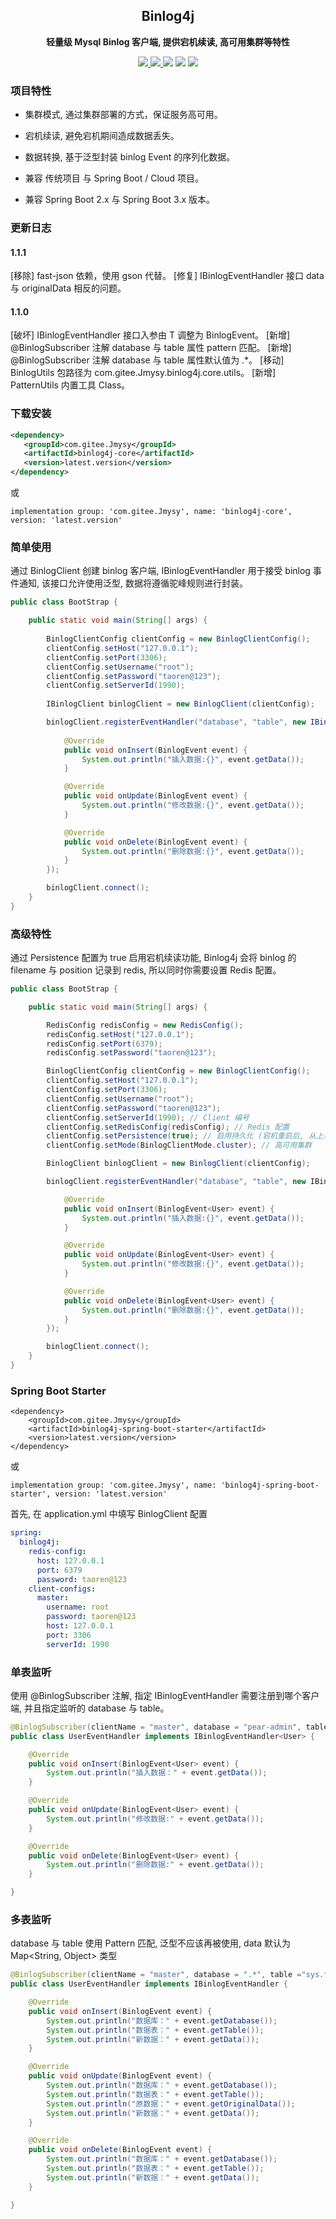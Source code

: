 
<h2 align="center">Binlog4j</h2>

<p align="center">
	<strong>轻量级 Mysql Binlog 客户端, 提供宕机续读, 高可用集群等特性</strong>
</p>

<p align="center">
    <a href="http://www.apache.org/licenses/LICENSE-2.0.html" target="_blank">
        <img src="http://img.shields.io/:license-apache-brightgreen.svg" >
    </a>
    <a href="https://central.sonatype.com/search?q=binlog4j&smo=true" target="_blank">
        <img src="https://img.shields.io/maven-central/v/com.gitee.Jmysy/binlog4j" />
    </a>
    <a>
        <img src="https://img.shields.io/badge/JDK-1.8+-green.svg" >
    </a>
    <a>
        <img src="https://img.shields.io/badge/springBoot-2.0+-green.svg" >
    </a>
    <a>
        <img src="https://img.shields.io/badge/springBoot-3.0+-green.svg" >
    </a>
</p>

### 项目特性

- 集群模式, 通过集群部署的方式，保证服务高可用。

- 宕机续读, 避免宕机期间造成数据丢失。

- 数据转换, 基于泛型封装 binlog Event 的序列化数据。

- 兼容 传统项目 与 Spring Boot / Cloud 项目。

- 兼容 Spring Boot 2.x 与 Spring Boot 3.x 版本。

### 更新日志

#### 1.1.1

[移除] fast-json 依赖，使用 gson 代替。
[修复] IBinlogEventHandler 接口 data 与 originalData 相反的问题。

#### 1.1.0

[破坏] IBinlogEventHandler 接口入参由 T 调整为 BinlogEvent。
[新增] @BinlogSubscriber 注解 database 与 table 属性 pattern 匹配。
[新增] @BinlogSubscriber 注解 database 与 table 属性默认值为 .*。
[移动] BinlogUtils 包路径为 com.gitee.Jmysy.binlog4j.core.utils。
[新增] PatternUtils 内置工具 Class。

### 下载安装

```xml
<dependency>
   <groupId>com.gitee.Jmysy</groupId>
   <artifactId>binlog4j-core</artifactId>
   <version>latest.version</version>
</dependency>
```

或

```text
implementation group: 'com.gitee.Jmysy', name: 'binlog4j-core', version: 'latest.version'
```

### 简单使用

通过 BinlogClient 创建 binlog 客户端, IBinlogEventHandler 用于接受 binlog 事件通知, 该接口允许使用泛型, 数据将遵循驼峰规则进行封装。

```java
public class BootStrap {

    public static void main(String[] args) {
        
        BinlogClientConfig clientConfig = new BinlogClientConfig();
        clientConfig.setHost("127.0.0.1");
        clientConfig.setPort(3306);
        clientConfig.setUsername("root");
        clientConfig.setPassword("taoren@123");
        clientConfig.setServerId(1990);
  
        IBinlogClient binlogClient = new BinlogClient(clientConfig);

        binlogClient.registerEventHandler("database", "table", new IBinlogEventHandler() {
            
            @Override
            public void onInsert(BinlogEvent event) {
                System.out.println("插入数据:{}", event.getData());
            }

            @Override
            public void onUpdate(BinlogEvent event) {
                System.out.println("修改数据:{}", event.getData());
            }

            @Override
            public void onDelete(BinlogEvent event) {
                System.out.println("删除数据:{}", event.getData());
            }
        });

        binlogClient.connect();
    }
}

```

### 高级特性

通过 Persistence 配置为 true 启用宕机续读功能, Binlog4j 会将 binlog 的 filename 与 position 记录到 redis, 所以同时你需要设置 Redis 配置。

```java
public class BootStrap {

    public static void main(String[] args) {

        RedisConfig redisConfig = new RedisConfig();
        redisConfig.setHost("127.0.0.1");
        redisConfig.setPort(6379);
        redisConfig.setPassword("taoren@123");

        BinlogClientConfig clientConfig = new BinlogClientConfig();
        clientConfig.setHost("127.0.0.1");
        clientConfig.setPort(3306);
        clientConfig.setUsername("root");
        clientConfig.setPassword("taoren@123");
        clientConfig.setServerId(1990); // Client 编号
        clientConfig.setRedisConfig(redisConfig); // Redis 配置
        clientConfig.setPersistence(true); // 启用持久化 (宕机重启后, 从上次读取的位置开始)
        clientConfig.setMode(BinlogClientMode.cluster); // 高可用集群

        BinlogClient binlogClient = new BinlogClient(clientConfig);

        binlogClient.registerEventHandler("database", "table", new IBinlogEventHandler<User>() {

            @Override
            public void onInsert(BinlogEvent<User> event) {
                System.out.println("插入数据:{}", event.getData());
            }

            @Override
            public void onUpdate(BinlogEvent<User> event) {
                System.out.println("修改数据:{}", event.getData());
            }

            @Override
            public void onDelete(BinlogEvent<User> event) {
                System.out.println("删除数据:{}", event.getData());
            }
        });

        binlogClient.connect();
    }
}

```

### Spring Boot Starter

```agsl
<dependency>
    <groupId>com.gitee.Jmysy</groupId>
    <artifactId>binlog4j-spring-boot-starter</artifactId>
    <version>latest.version</version>
</dependency>
```

或

```text
implementation group: 'com.gitee.Jmysy', name: 'binlog4j-spring-boot-starter', version: 'latest.version'
```

首先, 在 application.yml 中填写 BinlogClient 配置

```yaml
spring:
  binlog4j:
    redis-config:
      host: 127.0.0.1
      port: 6379
      password: taoren@123
    client-configs:
      master:
        username: root
        password: taoren@123
        host: 127.0.0.1
        port: 3306
        serverId: 1990

```

### 单表监听

使用 @BinlogSubscriber 注解, 指定 IBinlogEventHandler 需要注册到哪个客户端, 并且指定监听的 database 与 table。

```java
@BinlogSubscriber(clientName = "master", database = "pear-admin", table ="sys_user")
public class UserEventHandler implements IBinlogEventHandler<User> {

    @Override
    public void onInsert(BinlogEvent<User> event) {
        System.out.println("插入数据：" + event.getData());
    }

    @Override
    public void onUpdate(BinlogEvent<User> event) {
        System.out.println("修改数据:" + event.getData());
    }

    @Override
    public void onDelete(BinlogEvent<User> event) {
        System.out.println("删除数据:" + event.getData());
    }

}
```

### 多表监听

database 与 table 使用 Pattern 匹配, 泛型不应该再被使用, data 默认为 Map<String, Object> 类型

```java
@BinlogSubscriber(clientName = "master", database = ".*", table ="sys.*")
public class UserEventHandler implements IBinlogEventHandler {

    @Override
    public void onInsert(BinlogEvent event) {
        System.out.println("数据库：" + event.getDatabase());
        System.out.println("数据表：" + event.getTable());
        System.out.println("新数据：" + event.getData());
    }

    @Override
    public void onUpdate(BinlogEvent event) {
        System.out.println("数据库：" + event.getDatabase());
        System.out.println("数据表：" + event.getTable());
        System.out.println("原数据：" + event.getOriginalData());
        System.out.println("新数据：" + event.getData());
    }

    @Override
    public void onDelete(BinlogEvent event) {
        System.out.println("数据库：" + event.getDatabase());
        System.out.println("数据表：" + event.getTable());
        System.out.println("新数据：" + event.getData());
    }

}
```

